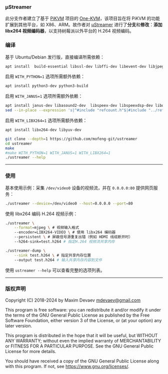 ### µStreamer

此分支作者建立了基于 [PiKVM](https://github.com/pikvm/pikvm) 项目的 [One-KVM](https://github.com/mofeng-git/One-KVM)，该项目旨在将 PiKVM 的功能扩展到其他平台，如 X86、ARM。故作者对 [µStreamer](https://github.com/pikvm/ustreamer) 进行了**分支**和**修改**：**添加 libx264 视频编码器**，以支持树莓派以外平台的 H.264 视频编码。


### 编译

基于 Ubuntu/Debian 发行版，直接编译所需依赖：
```bash
apt install  build-essential libssl-dev libffi-dev libevent-dev libjpeg-dev libbsd-dev libudev-dev git pkg-config
```
启用 `WITH_PYTHON=1` 选项所需额外依赖：
```bash
apt install python3-dev python3-build
```
启用 `WITH_JANUS=1` 选项所需额外依赖：
```bash
apt install janus-dev libasound2-dev  libspeex-dev libspeexdsp-dev libopus-dev
sed --in-place --expression 's|^#include "refcount.h"$|#include "../refcount.h"|g' /usr/include/janus/plugins/plugin.h
```
启用 `WITH_LIBX264=1` 选项所需额外依赖：
```bash
apt install libx264-dev libyuv-dev
```


```bash
git clone --depth=1 https://github.com/mofeng-git/ustreamer
cd ustreamer
make
#make WITH_PYTHON=1 WITH_JANUS=1 WITH_LIBX264=1
./ustreamer --help
```


-----
### 使用

基本使用示例：采集 `/dev/video0` 设备的视频流，并在 `0.0.0.0:80` 提供网页服务：
```bash
./ustreamer --device=/dev/video0 --host=0.0.0.0 --port=80
```

使用 libx264 编码 H.264 视频示例：
```bash
./ustreamer \
    --format=mjpeg \ # 视频输入格式
    --encoder=LIBX264-VIDEO \ # 使用 libx264 编码器
    --persistent \ # 屏蔽信号源重复出错（例如 HDMI 线缆断开时）
    --h264-sink=test.h264 # 指定H.264 视频流共享内存

./ustreamer-dump \
    --sink test.h264 \ # 指定共享内存位置
    --output test.h264 # 输入共享内存内容到文件
```

使用 ```ustreamer --help``` 可以查看完整的选项列表。


-----
### 版权声明
Copyright (C) 2018-2024 by Maxim Devaev mdevaev@gmail.com

This program is free software: you can redistribute it and/or modify
it under the terms of the GNU General Public License as published by
the Free Software Foundation, either version 3 of the License, or
(at your option) any later version.

This program is distributed in the hope that it will be useful,
but WITHOUT ANY WARRANTY; without even the implied warranty of
MERCHANTABILITY or FITNESS FOR A PARTICULAR PURPOSE.  See the
GNU General Public License for more details.

You should have received a copy of the GNU General Public License
along with this program.  If not, see https://www.gnu.org/licenses/.
